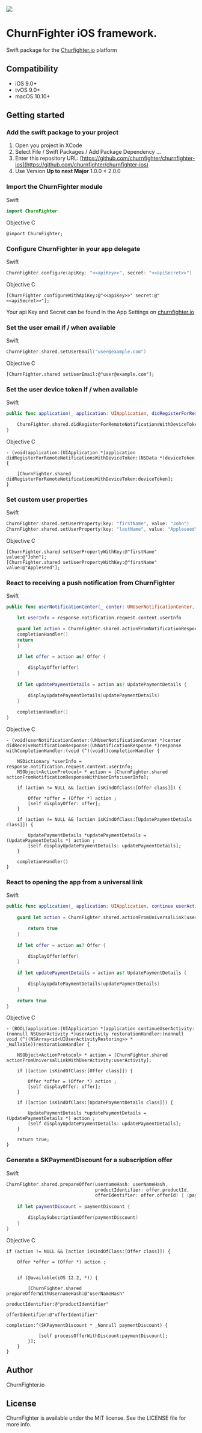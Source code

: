 ![](https://github.com/churnfighter/churnfighter-ios/workflows/UnitTests/badge.svg)
# ChurnFighter iOS framework. 
Swift package for the [Churfighter.io](https://churnfighter.io) platform

## <a name="requirements"></a>Compatibility

- iOS 9.0+
- tvOS 9.0+
- macOS 10.10+

## <a name="usage"></a>Getting started

### Add the swift package to your project

1. Open you project in XCode
2. Select File / Swift Packages / Add Package Dependency ...
3. Enter this repository URL: [https://github.com/churnfighter/churnfighter-ios](https://github.com/churnfighter/churnfighter-ios)
4. Use Version **Up to next Major** 1.0.0 < 2.0.0

### Import the ChurnFighter module

Swift 

```swift
import ChurnFighter
```
Objective C

```objc
@import ChurnFighter;
```


### Configure ChurnFighter in your app delegate
Swift

```swift
ChurnFighter.configure(apiKey: "<<apiKey>>", secret: "<<apiSecret>>")
```
Objective C

```objc
[ChurnFighter configureWithApiKey:@"<<apiKey>>" secret:@"<<apiSecret>>"];
```

Your api Key and Secret can be found in the App Settings on [churnfighter.io](https://churnfighter.io)
### Set the user email if / when available
Swift

```swift
ChurnFighter.shared.setUserEmail("user@example.com")
```
Objective C

```objc
[ChurnFighter.shared setUserEmail:@"user@example.com"];
```

### Set the user device token if / when available
Swift

```swift
public func application(_ application: UIApplication, didRegisterForRemoteNotificationsWithDeviceToken deviceToken: Data) {

    ChurnFighter.shared.didRegisterForRemoteNotificationsWithDeviceToken(deviceToken)
}
```
Objective C

```objc
- (void)application:(UIApplication *)application didRegisterForRemoteNotificationsWithDeviceToken:(NSData *)deviceToken {
    
    [ChurnFighter.shared didRegisterForRemoteNotificationsWithDeviceToken:deviceToken];
}
```
### Set custom user properties
Swift

```swift
ChurnFighter.shared.setUserProperty(key: "firstName", value: "John")
ChurnFighter.shared.setUserProperty(key: "lastName", value: "Appleseed")
```

Objective C

```objc
[ChurnFighter.shared setUserPropertyWithKey:@"firstName" value:@"John"];
[ChurnFighter.shared setUserPropertyWithKey:@"firstName" value:@"Appleseed"];
```

### React to receiving a push notification from ChurnFighter
Swift

```swift
public func userNotificationCenter(_ center: UNUserNotificationCenter, didReceive response: UNNotificationResponse, withCompletionHandler completionHandler: @escaping () -> Void) {

    let userInfo = response.notification.request.content.userInfo

    guard let action = ChurnFighter.shared.actionFromNotificationResponse(userInfo: userInfo) else {
    completionHandler()
    return
    }
        
    if let offer = action as? Offer {

        displayOffer(offer)
    }
        
    if let updatePaymentDetails = action as? UpdatePaymentDetails {

        displayUpdatePaymentDetails(updatePaymentDetails)
    }
    
    completionHandler()
}
```
Objective C

```objc
- (void)userNotificationCenter:(UNUserNotificationCenter *)center didReceiveNotificationResponse:(UNNotificationResponse *)response withCompletionHandler:(void (^)(void))completionHandler {
    
    NSDictionary *userInfo = response.notification.request.content.userInfo;
    NSObject<ActionProtocol> * action = [ChurnFighter.shared actionFromNotificationResponseWithUserInfo:userInfo];

    if (action != NULL && [action isKindOfClass:[Offer class]]) {

        Offer *offer = (Offer *) action ;
        [self displayOffer: offer];
    }
    
    if (action != NULL && [action isKindOfClass:[UpdatePaymentDetails class]]) {

        UpdatePaymentDetails *updatePaymentDetails = (UpdatePaymentDetails *) action ;
        [self displayUpdatePaymentDetails: updatePaymentDetails];
    }
    
    completionHandler()
}
```
### React to opening the app from a universal link
Swift

```swift
public func application(_ application: UIApplication, continue userActivity: NSUserActivity, restorationHandler: @escaping ([UIUserActivityRestoring]?) -> Void) -> Bool {
        
    guard let action = ChurnFighter.shared.actionFromUniversalLink(userActivity: userActivity) else {

        return true
    }
    
    if let offer = action as? Offer {

        displayOffer(offer)
    }
        
    if let updatePaymentDetails = action as? UpdatePaymentDetails {

        displayUpdatePaymentDetails(updatePaymentDetails)
    }
    
    return true
}
```

Objective C

```objc
- (BOOL)application:(UIApplication *)application continueUserActivity:(nonnull NSUserActivity *)userActivity restorationHandler:(nonnull void (^)(NSArray<id<UIUserActivityRestoring>> * _Nullable))restorationHandler {
    
    NSObject<ActionProtocol> * action = [ChurnFighter.shared actionFromUniversalLinkWithUserActivity:userActivity];
    
    if ([action isKindOfClass:[Offer class]]) {
           
        Offer *offer = (Offer *) action ;
        [self displayOffer: offer];
    }
    
    if ([action isKindOfClass:[UpdatePaymentDetails class]]) {
       
        UpdatePaymentDetails *updatePaymentDetails = (UpdatePaymentDetails *) action ;
        [self displayUpdatePaymentDetails: updatePaymentDetails];
    }
    
    return true;
}
```

### Generate a SKPaymentDiscount for a subscription offer
Swift

```swift
ChurnFighter.shared.prepareOffer(usernameHash: userNameHash,
                                 productIdentifier: offer.productId,
                                 offerIdentifier: offer.offerId) { (paymentDiscount) in
    
    if let paymentDiscount = paymentDiscount {

        displaySubscriptionOffer(paymentDiscount)
    }
}
```
Objective C

```objc
if (action != NULL && [action isKindOfClass:[Offer class]]) {

    Offer *offer = (Offer *) action ;
    
    
    if (@available(iOS 12.2, *)) {
        
        [ChurnFighter.shared prepareOfferWithUsernameHash:@"userNameHash"
                                        productIdentifier:@"productIdentifier"
                                          offerIdentifier:@"offerIdentifier"
                                               completion:^(SKPaymentDiscount * _Nonnull paymentDiscount) {
            
            [self processOfferWithDiscount:paymentDiscount];
        }];
    }
}
```

## <a name="author"></a>Author

ChurnFighter.io 


## <a name="license"></a>License

ChurnFighter is available under the MIT license. See the LICENSE file for more info.
